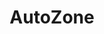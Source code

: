 ---
title: "AutoZone"
url: /carolina/autozone-avenida-roberto-sanchez-vilella-avenida-campo-rico/
shop: car parts
---